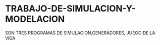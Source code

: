 # TRABAJO-DE-SIMULACION-Y-MODELACION
SON TRES PROGRAMAS DE SIMULACION,GENERADORES, JUEGO DE LA VIDA
